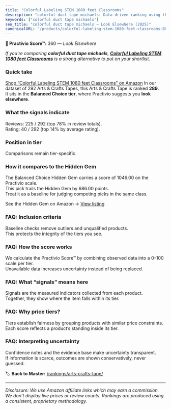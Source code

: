 ```yaml
---
title: "Colorful Labeling STEM 1080 feet Classrooms"
description: "colorful duct tape michaels: Data-driven ranking using the Practivio Score™. Positioned by quality, value, demand, findability, momentum."
keywords: ["colorful duct tape michaels"]
seo_title: "colorful duct tape michaels — Look Elsewhere (2025)"
canonicalURL: "/products/colorful-labeling-stem-1080-feet-classrooms-B0BDD724T2/"
---
```


**🚫 Practivio Score™:** 360 — _Look Elsewhere_


*If you're comparing **colorful duct tape michaels**, **[Colorful Labeling STEM 1080 feet Classrooms](https://www.amazon.com/dp/B0BDD724T2?tag=practivio-20)** is a strong alternative to put on your shortlist.*
### Quick take
[Shop “Colorful Labeling STEM 1080 feet Classrooms” on Amazon](https://www.amazon.com/dp/B0BDD724T2?tag=practivio-20)
In our dataset of 292 Arts & Crafts Tapes, this Arts & Crafts Tape is ranked **289**.  
It sits in the **Balanced Choice tier**, where Practivio suggests you **look elsewhere**.

### What the signals indicate
Reviews: 225 / 292 (top 78% in review totals).  
Rating: 40 / 292 (top 14% by average rating).  

### Position in tier
Comparisons remain tier-specific.

### How it compares to the Hidden Gem
The Balanced Choice Hidden Gem carries a score of 1046.00 on the Practivio scale.  
This pick trails the Hidden Gem by 686.00 points.  
Treat it as a baseline for judging competing picks in the same class.  

See the Hidden Gem on Amazon → [View listing](https://www.amazon.com/dp/B08FSTJQ3Y?tag=practivio-20)

### FAQ: Inclusion criteria
Baseline checks remove outliers and unqualified products.  
This protects the integrity of the tiers you see.

### FAQ: How the score works
We calculate the Practivio Score™ by combining observed data into a 0–100 scale per tier.  
Unavailable data increases uncertainty instead of being replaced.

### FAQ: What “signals” means here
Signals are the measured indicators collected from each product.  
Together, they show where the item falls within its tier.

### FAQ: Why price tiers?
Tiers establish fairness by grouping products with similar price constraints.  
Each score reflects a product’s standing inside its tier.

### FAQ: Interpreting uncertainty
Confidence notes and the evidence base make uncertainty transparent.  
If information is scarce, outcomes are shown conservatively, never guessed.


🏷️ **Back to Master:** [/rankings/arts-crafts-tape/](/rankings/arts-crafts-tape/)

---
_Disclosure: We use Amazon affiliate links which may earn a commission. We don’t display live prices or review counts. Rankings are produced using a consistent, proprietary methodology._
